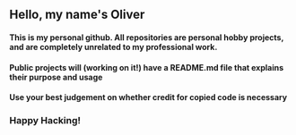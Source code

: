 ## Hello, my name's Oliver

#### This is my personal github. All repositories are personal hobby projects, and are completely unrelated to my professional work.

#### Public projects **will** (working on it!) have a README.md file that explains their purpose and usage

#### Use your best judgement on whether credit for copied code is necessary

### Happy Hacking!

